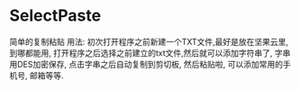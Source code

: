 # SelectPaste
简单的复制粘贴
用法: 初次打开程序之前新建一个TXT文件,最好是放在坚果云里,到哪都能用, 打开程序之后选择之前建立的txt文件,然后就可以添加字符串了, 字串用DES加密保存, 点击字串之后自动复制到剪切板, 然后粘贴啦, 可以添加常用的手机号, 邮箱等等.

